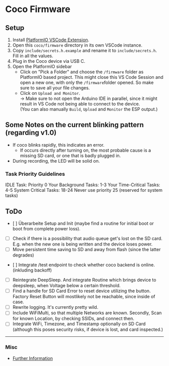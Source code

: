 # Coco Firmware

## Setup
1. Install [PlatformIO VSCode Extension](https://marketplace.visualstudio.com/items?itemName=platformio.platformio-ide).
2. Open this `coco/firmware` directory in its own VSCode instance.
3. Copy `include/secrets.h.example` and rename it to `include/secrets.h`. Fill in all the values.
4. Plug in the Coco device via USB C.
5. Open the PlatformIO sidebar
    - Click on "Pick a Folder" and choose the `/firmware` folder as PlatformIO based project. This might close this VS Code Session and open a new one, with only the `/firmware`folder opened. So make sure to save all your file changes.
    - Click on `Upload and Monitor`. <br>-> Make sure to not open the Arduino IDE in parallel, since it might result in VS Code not being able to connect to the device. <br>(You can also manually `Build`, `Upload` and `Monitor` the ESP output.)


## Some Notes on the current blinking pattern (regarding v1.0)
- If coco blinks rapidly, this indicates an error.
	- If occurs directly after turning on, the most probable cause is a missing SD card, or one that is badly plugged in.
- During recording, the LED will be solid on.

### Task Priority Guidelines
IDLE Task: Priority 0
Your Background Tasks: 1-3
Your Time-Critical Tasks: 4-5
System Critical Tasks: 18-24
Never use priority 25 (reserved for system tasks)

## ToDo
- [ ] Überarbeite Setup and Init (maybe find a routine for initial boot or boot from complete power loss).
- [ ] Check if there is a possibility that audio queue get's lost on the SD card. E.g. when the new one is being written and the device loses power.
- [ ] Move persistent time saving to SD and away from flash (since the latter degrades)
- [ ] Integrate /test endpoint to check whether coco backend is online. (inkluding backoff)
- [ ] Reintegrate DeepSleep. And integrate Routine which brings device to deepsleep, when Voltage below a certain threshold.
- [ ] Find a handle for SD Card Error to reset device utilizing the button. Factory Reset Button will mostlikely not be reachable, since inside of case.
- [ ] Rewrite logging. It's currently pretty wild.
- [ ] Include WiFiMulti, so that multiple Networks are known. Secondly, Scan for known Location, by checking SSIDs, and connect then.
- [ ] Integrate WiFi, Timezone, and Timestamp optionally on SD Card (although this poses security risks, if device is lost, and card inspected.)

---

### Misc
- [Further Information](https://wiki.seeedstudio.com/xiao_esp32s3_getting_started/)